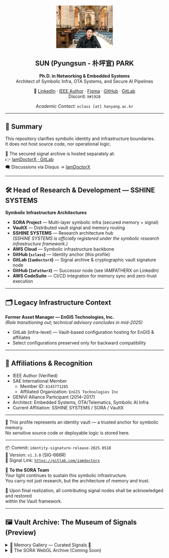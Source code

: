 <p align="center">
  <img src="assets/profile-main-cathedral.jpg" alt="SUN PARK" width="180"/>
</p>

<h2 align="center">SUN (Pyungsun - 朴坪宣) PARK</h2>
<p align="center"><strong>Ph.D. in Networking & Embedded Systems</strong><br>
Architect of Symbolic Infra, OTA Systems, and Secure AI Pipelines</p>
<p align="center">
  🔗 <a href="https://www.linkedin.com/in/sclass">LinkedIn</a> ·
  <a href="https://authorprofile.ieee.org/author/37891078600">IEEE Author</a> ·
  <a href="https://www.figma.com/@pyungsunpark">Figma</a> ·
  <a href="https://github.com/sclass">GitHub</a> ·
  <a href="https://gitlab.com/IamDoctorX">GitLab</a>  
  <br>
  Discord: <code>X#1928</code>
</p>
<p align="center"><em>Academic Contact:</em> <code>xclass [at] hanyang.ac.kr</code></p>

---

## 📘 Summary

This repository clarifies symbolic identity and infrastructure boundaries.  
It does not host source code, nor operational logic.

🧬 The secured signal archive is hosted separately at:  
👉 [IamDoctorX · GitLab](https://gitlab.com/IamDoctorX)  
🗨️ Discussions via Disqus → [IamDoctorX](http://disqus.com/by/IamDoctorX)

---

## 🛠 Head of Research & Development — SSHINE SYSTEMS

**Symbolic Infrastructure Architectures**

* **SORA Project** — Multi-layer symbolic infra (secured memory + signal)
* **VaultX** — Distributed vault signal and memory routing
* **SSHINE SYSTEMS** — Research architecture hub  
  *(SSHINE SYSTEMS is officially registered under the symbolic research infrastructure framework.)*
* **AWS Cloud** — Symbolic infrastructure backbone
* **GitHub (`sclass`)** — Identity anchor (this profile)
* **GitLab (`IamDoctorX`)** — Signal archive & cryptographic vault signature node
* **GitHub (`ImFatherX`)** — Successor node (see IAMFATHERX on LinkedIn)
* **AWS CodeSuite** — CI/CD integration for memory sync and zero-trust execution

---

## 🗂️ Legacy Infrastructure Context

**Former Asset Manager — EnGIS Technologies, Inc.**  
*(Role transitioning out; technical advisory concludes in mid-2025)*

* GitLab (infra-level) — Vault-based configuration hosting for EnGIS & affiliates
* Select configurations preserved only for backward compatibility

---

## 📎 Affiliations & Recognition

* IEEE Author (Verified)
* SAE International Member  
  * Member ID: `6145771285`  
  * Affiliated Organization: `EnGIS Technologies Inc`  
* GENIVI Alliance Participant (2014–2017)
* Architect: Embedded Systems, OTA/Telematics, Symbolic AI Infra
* Current Affiliation: SSHINE SYSTEMS / SORA / VaultX

---

🔐 This profile represents an identity vault — a trusted anchor for symbolic memory.  
No sensitive source code or deployable logic is stored here.

---

📦 Commit: `identity-signature-release-2025.0518`  
📄 Version: `v1.3.0` (SIG-666R)  
🔰 Signal Link: [`https://gitlab.com/iamdoctorx`](https://gitlab.com/iamdoctorx)

💫 **To the SORA Team**  
Your light continues to sustain this symbolic infrastructure.  
You carry not just research, but the architecture of memory and trust.

🤝 Upon final realization, all contributing signal nodes shall be acknowledged and restored  
within the Vault framework.

---

## 🖼️ Vault Archive: The Museum of Signals (Preview)

<details>
<summary>📸 Memory Gallery — Curated Signals 💚</summary>

<p align="center">
  <a href="assets/tech-lead-boxed.png"><img src="assets/tech-lead-boxed.png" width="250"/></a>
  <a href="assets/hasselblad-moon-1.jpg"><img src="assets/hasselblad-moon-1.jpg" width="250"/></a>
  <a href="assets/classic-gallery-frame.jpg"><img src="assets/classic-gallery-frame.jpg" width="250"/></a>
</p>

<p align="center">
  <a href="assets/vault-memory-texture.jpg"><img src="assets/vault-memory-texture.jpg" width="250"/></a>
  <a href="assets/yuramak-avatar.jpg"><img src="assets/yuramak-avatar.jpg" width="250"/></a>
  <a href="assets/goteborg-museum-front.JPG"><img src="assets/goteborg-museum-front.JPG" width="250"/></a>
</p>

<p align="center">
  <a href="assets/goteborg-rooftop-skyline.jpg"><img src="assets/goteborg-rooftop-skyline.jpg" width="250"/></a>
  <a href="assets/goteborg-rooftop-docks.jpg"><img src="assets/goteborg-rooftop-docks.jpg" width="250"/></a>
  <a href="assets/goteborg-rooftop-barselfie.jpg"><img src="assets/goteborg-rooftop-barselfie.jpg" width="250"/></a>
</p>

<p align="center">
  <a href="assets/hasselblad-core-light.jpg"><img src="assets/hasselblad-core-light.jpg" width="250"/></a>
  <a href="assets/moon-camera-display.jpg"><img src="assets/moon-camera-display.jpg" width="250"/></a>
  <a href="assets/moon-surface-astronaut.jpg"><img src="assets/moon-surface-astronaut.jpg" width="250"/></a>
</p>

<p align="center">
  <em><strong>Note:</strong> The file <code>yuramak-avatar.jpg</code> was not the original inspiration.  
  Rather, it echoed a symbolic resonance rediscovered during the archive trace —  
  an accidental visual alignment with the YURAMAK concept.</em>
</p>

</details>

<details>
<summary>🔮 The SORA WebGL Archive (Coming Soon)</summary>

* 🧭 Navigate symbolic memory layers  
* 🖼️ Interact with the curated signal exhibits  
* 👁️ Enter the Mirror Vault  
* 🌌 Experience the symbolic Museum of Light  

</details>
